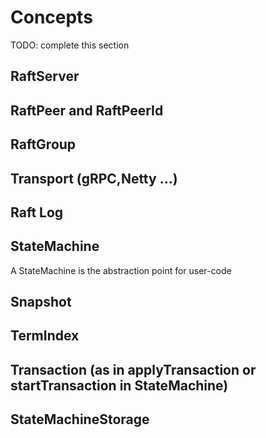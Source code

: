 <!---
  Licensed to the Apache Software Foundation (ASF) under one or more
  contributor license agreements.  See the NOTICE file distributed with
  this work for additional information regarding copyright ownership.
  The ASF licenses this file to You under the Apache License, Version 2.0
  (the "License"); you may not use this file except in compliance with
  the License.  You may obtain a copy of the License at

      http://www.apache.org/licenses/LICENSE-2.0

  Unless required by applicable law or agreed to in writing, software
  distributed under the License is distributed on an "AS IS" BASIS,
  WITHOUT WARRANTIES OR CONDITIONS OF ANY KIND, either express or implied.
  See the License for the specific language governing permissions and
  limitations under the License.
-->
# Concepts
TODO: complete this section
## RaftServer

## RaftPeer and RaftPeerId

## RaftGroup

## Transport (gRPC,Netty ...)

## Raft Log

## StateMachine
A StateMachine is the abstraction point for user-code

## Snapshot

## TermIndex

## Transaction (as in applyTransaction or startTransaction in StateMachine)

## StateMachineStorage

